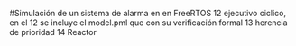 #Simulación de un sistema de alarma en en FreeRTOS
12 ejecutivo ciclico, en el 12 se incluye el model.pml que con su verificación formal
13 herencia de prioridad
14 Reactor